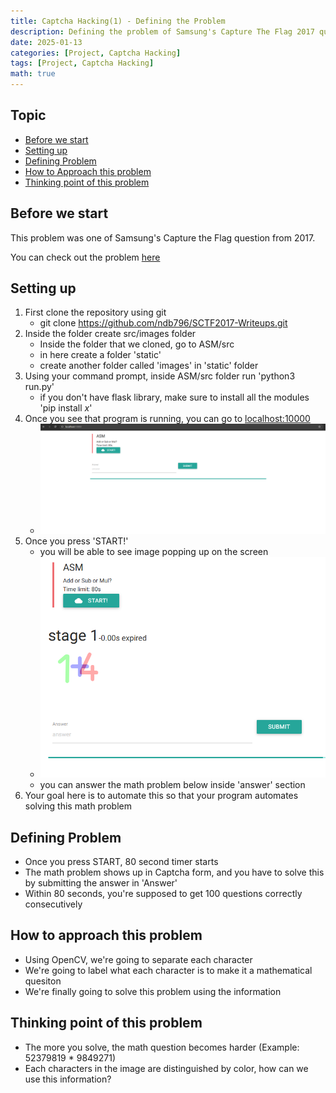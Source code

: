 ```yaml
---
title: Captcha Hacking(1) - Defining the Problem
description: Defining the problem of Samsung's Capture The Flag 2017 question (1)
date: 2025-01-13
categories: [Project, Captcha Hacking]
tags: [Project, Captcha Hacking]
math: true
---
```


## Topic

- [Before we start](#before-we-start)
- [Setting up](#setting-up)
- [Defining Problem](#defining-problem)
- [How to Approach this problem](#how-to-approach-this-problem)
- [Thinking point of this problem](#thinking-point-of-this-problem)

## Before we start

This problem was one of Samsung's Capture the Flag question from 2017.

You can check out the problem [here](https://github.com/ndb796/SCTF2017-Writeups)

## Setting up

1. First clone the repository using git
    - git clone https://github.com/ndb796/SCTF2017-Writeups.git
2. Inside the folder create src/images folder
    - Inside the folder that we cloned, go to ASM/src
    - in here create a folder 'static'
    - create another folder called 'images' in 'static' folder
3. Using your command prompt, inside ASM/src folder run 'python3 run.py'
    - if you don't have flask library, make sure to install all the modules 'pip install *x*'
4. Once you see that program is running, you can go to [localhost:10000](localhost:10000)
    - ![Desktop View](/assets/img/HackingCaptcha/1-localhost.PNG)
5. Once you press 'START!'
    - you will be able to see image popping up on the screen
    - ![Desktop View](/assets/img/HackingCaptcha/1-start.PNG)
    - you can answer the math problem below inside 'answer' section
6. Your goal here is to automate this so that your program automates solving this math problem

## Defining Problem

- Once you press START, 80 second timer starts
- The math problem shows up in Captcha form, and you have to solve this by submitting the answer in 'Answer'
- Within 80 seconds, you're supposed to get 100 questions correctly consecutively


## How to approach this problem
- Using OpenCV, we're going to separate each character
- We're going to label what each character is to make it a mathematical quesiton
- We're finally going to solve this problem using the information 

## Thinking point of this problem
- The more you solve, the math question becomes harder (Example: 52379819 * 9849271)
- Each characters in the image are distinguished by color, how can we use this information?